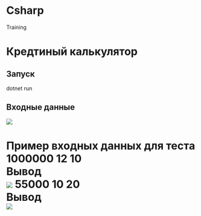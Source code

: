 # Csharp
Training

<h1>Кредтиный калькулятор</h1>
<h2>Запуск</h2>
<span>dotnet run</span></br>
<h2>Входные данные</h2>
<image src="https://github.com/vova2plova/Csharp/blob/main/Images/ex00_00.png?raw=true"/>
<h1>Пример входных данных для теста</span>
<span>1000000 12 10</span></br>
<span>Вывод</span></br>
<image src="https://github.com/vova2plova/Csharp/blob/main/Images/ex00_01.png?raw=true"/>
<span>55000 10 20</span></br>
<span>Вывод</span></br>
<image src="https://github.com/vova2plova/Csharp/blob/main/Images/ex00_02.png?raw=true"/>
